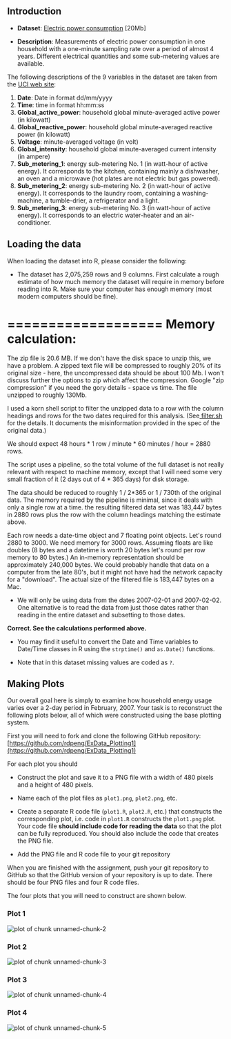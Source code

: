## Introduction

* <b>Dataset</b>: <a href="https://d396qusza40orc.cloudfront.net/exdata%2Fdata%2Fhousehold_power_consumption.zip">Electric power consumption</a> [20Mb]

* <b>Description</b>: Measurements of electric power consumption in
one household with a one-minute sampling rate over a period of almost
4 years. Different electrical quantities and some sub-metering values
are available.


The following descriptions of the 9 variables in the dataset are taken
from
the <a href="https://archive.ics.uci.edu/ml/datasets/Individual+household+electric+power+consumption">UCI
web site</a>:

<ol>
<li><b>Date</b>: Date in format dd/mm/yyyy </li>
<li><b>Time</b>: time in format hh:mm:ss </li>
<li><b>Global_active_power</b>: household global minute-averaged active power (in kilowatt) </li>
<li><b>Global_reactive_power</b>: household global minute-averaged reactive power (in kilowatt) </li>
<li><b>Voltage</b>: minute-averaged voltage (in volt) </li>
<li><b>Global_intensity</b>: household global minute-averaged current intensity (in ampere) </li>
<li><b>Sub_metering_1</b>: energy sub-metering No. 1 (in watt-hour of active energy). It corresponds to the kitchen, containing mainly a dishwasher, an oven and a microwave (hot plates are not electric but gas powered). </li>
<li><b>Sub_metering_2</b>: energy sub-metering No. 2 (in watt-hour of active energy). It corresponds to the laundry room, containing a washing-machine, a tumble-drier, a refrigerator and a light. </li>
<li><b>Sub_metering_3</b>: energy sub-metering No. 3 (in watt-hour of active energy). It corresponds to an electric water-heater and an air-conditioner.</li>
</ol>

## Loading the data





When loading the dataset into R, please consider the following:

* The dataset has 2,075,259 rows and 9 columns. First
calculate a rough estimate of how much memory the dataset will require
in memory before reading into R. Make sure your computer has enough
memory (most modern computers should be fine).

===================
<b>Memory calculation:</b>
===================

The zip file is 20.6 MB. If we don't have the disk space to unzip this, we have a problem. 
A zipped text file will be compressed to roughly 20% of its original size - here, the uncompressed data should be about 100 Mb. I won't discuss further the options to zip which affect the compression. Google "zip compression" if you need the gory details - space vs time. The file unzipped to roughly 130Mb.

I used a korn shell script to filter the unzipped data to a row with the column headings and rows for the two dates required for this analysis. (See<a href="https://github.com/fm75/ExData_Plotting1/blob/master/filter.sh"> filter.sh</a> for the details. It documents the misinformation provided in the spec of the original data.)

We should expect 48 hours * 1 row / minute * 60 minutes / hour = 2880 rows.

The script uses a pipeline, so the total volume of the full dataset is not really relevant with respect to machine memory, except that I will need some very small fraction of it (2 days out of 4 * 365 days) for disk storage. 

The data should be reduced to roughly 1 / 2*365 or 1 / 730th of the original data. The memory required by the pipeline is minimal, since it deals with only a single row at a time. the resulting filtered data set was 183,447 bytes in 2880 rows plus the row with the column headings matching the estimate above.

Each row needs a date-time object and 7 floating point objects. Let's round 2880 to 3000. We need memory for 3000 rows. Assuming floats are like doubles (8 bytes and a datetime is worth 20 bytes let's round per row memory to 80 bytes.) An in-memory representation should be approximately 240,000 bytes. We could probably handle that data on a computer from the late 80's, but it might not have had the network capacity for a "download". The actual size of the filtered file is
 183,447 bytes on a Mac.

* We will only be using data from the dates 2007-02-01 and
2007-02-02. One alternative is to read the data from just those dates
rather than reading in the entire dataset and subsetting to those
dates.

<b>Correct. See the calculations performed above.</b>

* You may find it useful to convert the Date and Time variables to
Date/Time classes in R using the `strptime()` and `as.Date()`
functions.

* Note that in this dataset missing values are coded as `?`.


## Making Plots

Our overall goal here is simply to examine how household energy usage
varies over a 2-day period in February, 2007. Your task is to
reconstruct the following plots below, all of which were constructed
using the base plotting system.

First you will need to fork and clone the following GitHub repository:
[https://github.com/rdpeng/ExData_Plotting1](https://github.com/rdpeng/ExData_Plotting1)


For each plot you should

* Construct the plot and save it to a PNG file with a width of 480
pixels and a height of 480 pixels.

* Name each of the plot files as `plot1.png`, `plot2.png`, etc.

* Create a separate R code file (`plot1.R`, `plot2.R`, etc.) that
constructs the corresponding plot, i.e. code in `plot1.R` constructs
the `plot1.png` plot. Your code file **should include code for reading
the data** so that the plot can be fully reproduced. You should also
include the code that creates the PNG file.

* Add the PNG file and R code file to your git repository

When you are finished with the assignment, push your git repository to
GitHub so that the GitHub version of your repository is up to
date. There should be four PNG files and four R code files.


The four plots that you will need to construct are shown below. 


### Plot 1


![plot of chunk unnamed-chunk-2](figure/unnamed-chunk-2.png) 


### Plot 2

![plot of chunk unnamed-chunk-3](figure/unnamed-chunk-3.png) 


### Plot 3

![plot of chunk unnamed-chunk-4](figure/unnamed-chunk-4.png) 


### Plot 4

![plot of chunk unnamed-chunk-5](figure/unnamed-chunk-5.png) 

